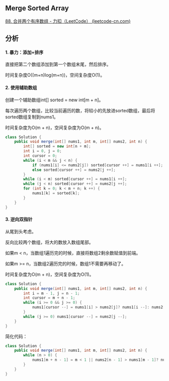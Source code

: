 ## Merge Sorted Array

[88. 合并两个有序数组 - 力扣（LeetCode） (leetcode-cn.com)](https://leetcode-cn.com/problems/merge-sorted-array/)

## 分析

#### 1. 暴力：添加+排序

直接把第二个数组添加到第一个数组末尾，然后排序。

时间复杂度O((m+n)log(m+n))，空间复杂度O(1)。

#### 2. 使用辅助数组

创建一个辅助数组int[] sorted = new int[m + n]。

每次遍历两个数组，比较当前遍历的数，将较小的先放进sorted数组，最后将sorted数组复制到nums1。

时间复杂度为O(m + n)，空间复杂度为O(m + n)。

```java
class Solution {
    public void merge(int[] nums1, int m, int[] nums2, int n) {
        int[] sorted = new int[n + m];
        int i = 0, j = 0;
        int cursor = 0;
        while (i < m && j < n) {
            if (nums1[i] <= nums2[j]) sorted[cursor ++] = nums1[i ++];
            else sorted[cursor ++] = nums2[j ++];
        }
        while (i < m) sorted[cursor ++] = nums1[i ++];
        while (j < n) sorted[cursor ++] = nums2[j ++];
        for (int k = 0; k < m + n; k ++) {
            nums1[k] = sorted[k];
        }
    }
}
```

#### 3. 逆向双指针

从尾到头考虑。

反向比较两个数组，将大的数放入数组尾部。

如果m < n，当数组1遍历完的时候，直接将数组2剩余数赋值到前端。

如果m >= n，当数组2遍历完的时候，数组1不需要再移动了。

时间复杂度为O(m + n)，空间复杂度为O(1)。

```java
class Solution {
    public void merge(int[] nums1, int m, int[] nums2, int n) {
        int i = m - 1, j = n - 1;
        int cursor = m + n - 1;
        while (i >= 0 && j >= 0) {
            nums1[cursor --] = nums1[i] > nums2[j]? nums1[i --]: nums2[j --];
        }
        while (j >= 0) nums1[cursor --] = nums2[j --];
    }
}
```

简化代码：

```java
class Solution {
    public void merge(int[] nums1, int m, int[] nums2, int n) {
        while (n > 0) {
            nums1[m + n - 1] = m < 1 || nums2[n - 1] > nums1[m - 1]? nums2[-- n]: nums1[-- m];
        }
    }
}
```

